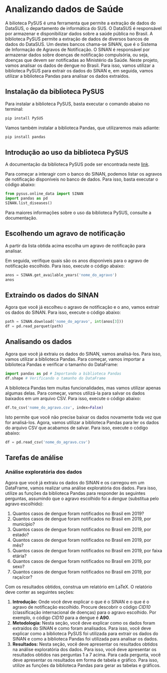 # Analizando dados de Saúde
A bilioteca PySUS é uma ferramenta que permite a extração de dados do DataSUS, o departamento de informática do SUS. O DataSUS é responsável por armazenar e disponibilizar dados sobre a saúde pública no Brasil. A biblioteca PySUS permite a extração de dados de diversos bancos de dados do DataSUS. Um destes bancos chama-se SINAN, que é o Sistema de Informação de Agravos de Notificação. O SINAN é responsável por armazenar dados sobre doenças de notificação compulsória, ou seja, doenças que devem ser notificadas ao Ministério da Saúde. Neste projeto, vamos analisar os dados de dengue no Brasil. Para isso, vamos utilizar a biblioteca PySUS para extrair os dados do SINAN e, em seguida, vamos utilizar a biblioteca Pandas para analisar os dados extraídos.

## Instalação da biblioteca PySUS
Para instalar a biblioteca PySUS, basta executar o comando abaixo no terminal:
```bash
pip install PySUS
```
Vamos também instalar a biblioteca Pandas, que utilizaremos mais adiante:
```bash
pip install pandas
```

## Introdução ao uso da biblioteca PySUS
A documentação da biblioteca PySUS pode ser encontrada neste [link](https://pysus.readthedocs.io/pt/latest/).

Para começar a interagir com o banco do SINAN, podemos listar os agravos de notificação disponíveis no banco de dados. Para isso, basta executar o código abaixo:
```python
from pysus.online_data import SINAN
import pandas as pd
SINAN.list_diseases()
```
Para maiores informações sobre o uso da biblioteca PySUS, consulte a documentação.

## Escolhendo um agravo de notificação
A partir da lista obtida acima escolha um agravo de notificação para analisar. 

Em seguida, verifique quais são os anos disponíveis para o agravo de notificação escolhido. Para isso, execute o código abaixo:
```python
anos = SINAN.get_available_years('nome_do_agravo')
anos
```
## Extraindo os dados do SINAN
Agora que você já escolheu o agravo de notificação e o ano, vamos extrair os dados do SINAN. Para isso, execute o código abaixo:
```python
path = SINAN.download('nome_do_agravo', int(anos[3]))
df = pd.read_parquet(path)
```

## Analisando os dados
Agora que você já extraiu os dados do SINAN, vamos analisá-los. Para isso, vamos utilizar a biblioteca Pandas. Para começar, vamos importar a biblioteca Pandas e verificar o tamanho do DataFrame:
```python
import pandas as pd # Importando a biblioteca Pandas
df.shape # Verificando o tamanho do DataFrame
```
A biblioteca Pandas tem muitas funcionalidades, mas vamos utilizar apenas algumas delas. Para começar, vamos utilizá-la para salvar os dados baixados em um arquivo CSV. Para isso, execute o código abaixo:
```python
df.to_csv('nome_do_agravo.csv', index=False)
```
Isto permite que você não precise baixar os dados novamente toda vez que for analisá-los. Agora, vamos utilizar a biblioteca Pandas para ler os dados do arquivo CSV que acabamos de salvar. Para isso, execute o código abaixo:
```python
df = pd.read_csv('nome_do_agravo.csv')
```

## Tarefas de análise

### Análise exploratória dos dados
Agora que você já extraiu os dados do SINAN e os carregou em um DataFrame, vamos realizar uma análise exploratória dos dados. Para isso, utilize as funções da biblioteca Pandas para responder às seguintes perguntas, assumindo que o agravo escolhido foi a *dengue* (substitua pelo agravo escolhido):
1. Quantos casos de dengue foram notificados no Brasil em 2019?
2. Quantos casos de dengue foram notificados no Brasil em 2019, por município?
3. Quantos casos de dengue foram notificados no Brasil em 2019, por estado?
4. Quantos casos de dengue foram notificados no Brasil em 2019, por mês?
5. Quantos casos de dengue foram notificados no Brasil em 2019, por faixa etária?
6. Quantos casos de dengue foram notificados no Brasil em 2019, por sexo?
7. Quantos casos de dengue foram notificados no Brasil em 2019, por raça/cor?

Com os resultados obtidos, construa um relatório em LaTeX. O relatório deve conter as seguintes seções:
1. **Introdução:** Onde você deve explicar o que é o SINAN e o que é o agravo de notificação escolhido. Procure descobrir o código *CID10* (classificação internacional de doenças) para o agravo escolhido. Por exemplo, o código *CID10* para a dengue é **A90**.
2. **Metodologia:** Nesta seção, você deve explicar como os dados foram extraídos do SINAN e como foram analisados. Para isso, você deve explicar como a biblioteca PySUS foi utilizada para extrair os dados do SINAN e como a biblioteca Pandas foi utilizada para analisar os dados.
3. **Resultados:** Nesta seção, você deve apresentar os resultados obtidos na análise exploratória dos dados. Para isso, você deve apresentar os resultados obtidos nas perguntas 1 a 7 acima. Para cada pergunta, você deve apresentar os resultados em forma de tabela e gráfico. Para isso, utilize as funções da biblioteca Pandas para gerar as tabelas e gráficos.